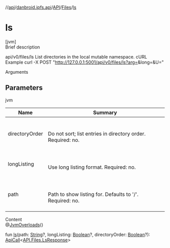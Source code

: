 //[api](../../../index.md)/[danbroid.ipfs.api](../../index.md)/[API](../index.md)/[Files](index.md)/[ls](ls.md)



# ls  
[jvm]  
Brief description  




api/v0/files/ls List directories in the local mutable namespace. cURL Example curl -X POST "http://127.0.0.1:5001/api/v0/files/ls?arg=<path>&long=<value>&U=<value>"



Arguments





## Parameters  
  
jvm  
  
|  Name|  Summary| 
|---|---|
| directoryOrder| <br><br>Do not sort; list entries in directory order. Required: no.<br><br>
| longListing| <br><br>Use long listing format. Required: no.<br><br>
| path| <br><br>Path to show listing for. Defaults to '/'. Required: no.<br><br>
  
  
Content  
@[JvmOverloads](https://kotlinlang.org/api/latest/jvm/stdlib/kotlin.jvm/-jvm-overloads/index.html)()  
  
fun [ls](ls.md)(path: [String](https://kotlinlang.org/api/latest/jvm/stdlib/kotlin/-string/index.html)?, longListing: [Boolean](https://kotlinlang.org/api/latest/jvm/stdlib/kotlin/-boolean/index.html)?, directoryOrder: [Boolean](https://kotlinlang.org/api/latest/jvm/stdlib/kotlin/-boolean/index.html)?): [ApiCall](../../-api-call/index.md)<[API.Files.LsResponse](-ls-response/index.md)>  



